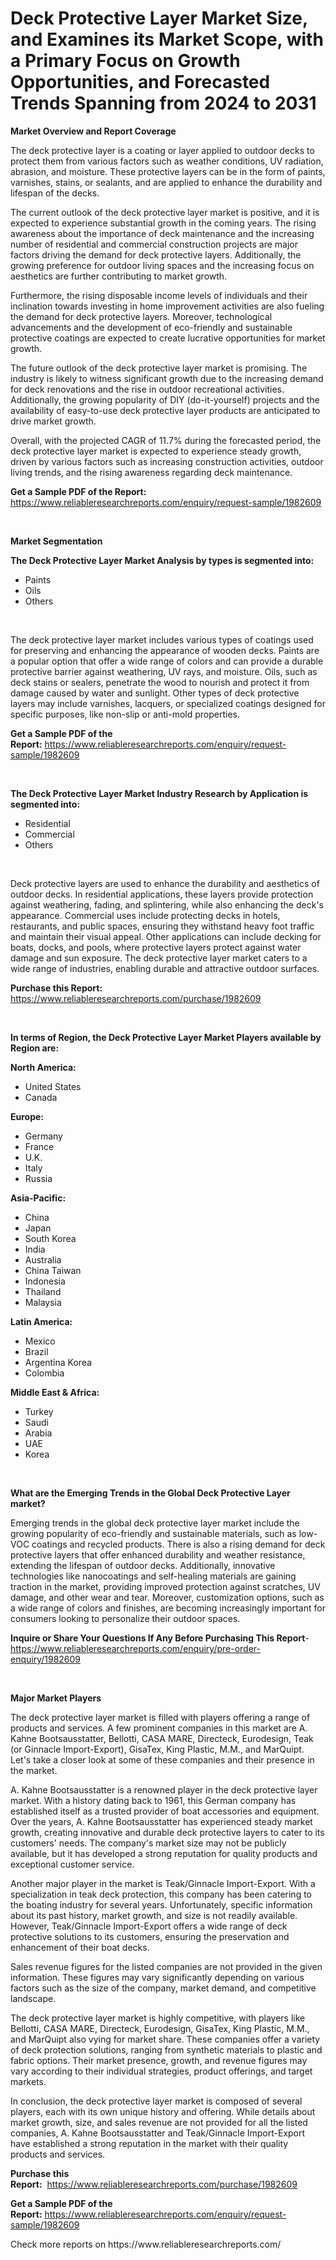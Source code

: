 <p><h1>Deck Protective Layer Market Size, and Examines its Market Scope, with a Primary Focus on Growth Opportunities, and Forecasted Trends Spanning from 2024 to 2031</h1></p><p><strong>Market Overview and Report Coverage</strong></p>
<p><p>The deck protective layer is a coating or layer applied to outdoor decks to protect them from various factors such as weather conditions, UV radiation, abrasion, and moisture. These protective layers can be in the form of paints, varnishes, stains, or sealants, and are applied to enhance the durability and lifespan of the decks.</p><p>The current outlook of the deck protective layer market is positive, and it is expected to experience substantial growth in the coming years. The rising awareness about the importance of deck maintenance and the increasing number of residential and commercial construction projects are major factors driving the demand for deck protective layers. Additionally, the growing preference for outdoor living spaces and the increasing focus on aesthetics are further contributing to market growth.</p><p>Furthermore, the rising disposable income levels of individuals and their inclination towards investing in home improvement activities are also fueling the demand for deck protective layers. Moreover, technological advancements and the development of eco-friendly and sustainable protective coatings are expected to create lucrative opportunities for market growth.</p><p>The future outlook of the deck protective layer market is promising. The industry is likely to witness significant growth due to the increasing demand for deck renovations and the rise in outdoor recreational activities. Additionally, the growing popularity of DIY (do-it-yourself) projects and the availability of easy-to-use deck protective layer products are anticipated to drive market growth.</p><p>Overall, with the projected CAGR of 11.7% during the forecasted period, the deck protective layer market is expected to experience steady growth, driven by various factors such as increasing construction activities, outdoor living trends, and the rising awareness regarding deck maintenance.</p></p>
<p><strong>Get a Sample PDF of the Report:</strong> <a href="https://www.reliableresearchreports.com/enquiry/request-sample/1982609">https://www.reliableresearchreports.com/enquiry/request-sample/1982609</a></p>
<p>&nbsp;</p>
<p><strong>Market Segmentation</strong></p>
<p><strong>The Deck Protective Layer Market Analysis by types is segmented into:</strong></p>
<p><ul><li>Paints</li><li>Oils</li><li>Others</li></ul></p>
<p>&nbsp;</p>
<p><p>The deck protective layer market includes various types of coatings used for preserving and enhancing the appearance of wooden decks. Paints are a popular option that offer a wide range of colors and can provide a durable protective barrier against weathering, UV rays, and moisture. Oils, such as deck stains or sealers, penetrate the wood to nourish and protect it from damage caused by water and sunlight. Other types of deck protective layers may include varnishes, lacquers, or specialized coatings designed for specific purposes, like non-slip or anti-mold properties.</p></p>
<p><strong>Get a Sample PDF of the Report:</strong>&nbsp;<a href="https://www.reliableresearchreports.com/enquiry/request-sample/1982609">https://www.reliableresearchreports.com/enquiry/request-sample/1982609</a></p>
<p>&nbsp;</p>
<p><strong>The Deck Protective Layer Market Industry Research by Application is segmented into:</strong></p>
<p><ul><li>Residential</li><li>Commercial</li><li>Others</li></ul></p>
<p>&nbsp;</p>
<p><p>Deck protective layers are used to enhance the durability and aesthetics of outdoor decks. In residential applications, these layers provide protection against weathering, fading, and splintering, while also enhancing the deck's appearance. Commercial uses include protecting decks in hotels, restaurants, and public spaces, ensuring they withstand heavy foot traffic and maintain their visual appeal. Other applications can include decking for boats, docks, and pools, where protective layers protect against water damage and sun exposure. The deck protective layer market caters to a wide range of industries, enabling durable and attractive outdoor surfaces.</p></p>
<p><strong>Purchase this Report:</strong>&nbsp; <a href="https://www.reliableresearchreports.com/purchase/1982609">https://www.reliableresearchreports.com/purchase/1982609</a></p>
<p>&nbsp;</p>
<p><strong>In terms of Region, the Deck Protective Layer Market Players available by Region are:</strong></p>
<p>
    <p> <strong> North America: </strong>
        <ul>
            <li>United States</li>
            <li>Canada</li>
        </ul>
        </p> 
    <p> <strong> Europe: </strong>
        <ul>
            <li>Germany</li>
            <li>France</li>
            <li>U.K.</li>
            <li>Italy</li>
            <li>Russia</li>
        </ul>
        </p> 
    <p> <strong> Asia-Pacific: </strong>
        <ul>
            <li>China</li>
            <li>Japan</li>
            <li>South Korea</li>
            <li>India</li>
            <li>Australia</li>
            <li>China Taiwan</li>
            <li>Indonesia</li>
            <li>Thailand</li>
            <li>Malaysia</li>
        </ul>
        </p> 
    <p> <strong> Latin America: </strong>
        <ul>
            <li>Mexico</li>
            <li>Brazil</li>
            <li>Argentina Korea</li>
            <li>Colombia</li>
        </ul>
        </p> 
    <p> <strong> Middle East & Africa: </strong>
        <ul>
            <li>Turkey</li>
            <li>Saudi</li>
            <li>Arabia</li>
            <li>UAE</li>
            <li>Korea</li>
        </ul>
    </p>
    </p>
<p>&nbsp;</p>
<p><strong>What are the Emerging Trends in the Global Deck Protective Layer market?</strong></p>
<p><p>Emerging trends in the global deck protective layer market include the growing popularity of eco-friendly and sustainable materials, such as low-VOC coatings and recycled products. There is also a rising demand for deck protective layers that offer enhanced durability and weather resistance, extending the lifespan of outdoor decks. Additionally, innovative technologies like nanocoatings and self-healing materials are gaining traction in the market, providing improved protection against scratches, UV damage, and other wear and tear. Moreover, customization options, such as a wide range of colors and finishes, are becoming increasingly important for consumers looking to personalize their outdoor spaces.</p></p>
<p><strong>Inquire or Share Your Questions If Any Before Purchasing This Report</strong>- <a href="https://www.reliableresearchreports.com/enquiry/pre-order-enquiry/1982609">https://www.reliableresearchreports.com/enquiry/pre-order-enquiry/1982609</a></p>
<p>&nbsp;</p>
<p><strong>Major Market Players</strong></p>
<p><p>The deck protective layer market is filled with players offering a range of products and services. A few prominent companies in this market are A. Kahne Bootsausstatter, Bellotti, CASA MARE, Directeck, Eurodesign, Teak (or Ginnacle Import-Export), GisaTex, King Plastic, M.M., and MarQuipt. Let's take a closer look at some of these companies and their presence in the market.</p><p>A. Kahne Bootsausstatter is a renowned player in the deck protective layer market. With a history dating back to 1961, this German company has established itself as a trusted provider of boat accessories and equipment. Over the years, A. Kahne Bootsausstatter has experienced steady market growth, creating innovative and durable deck protective layers to cater to its customers' needs. The company's market size may not be publicly available, but it has developed a strong reputation for quality products and exceptional customer service.</p><p>Another major player in the market is Teak/Ginnacle Import-Export. With a specialization in teak deck protection, this company has been catering to the boating industry for several years. Unfortunately, specific information about its past history, market growth, and size is not readily available. However, Teak/Ginnacle Import-Export offers a wide range of deck protective solutions to its customers, ensuring the preservation and enhancement of their boat decks.</p><p>Sales revenue figures for the listed companies are not provided in the given information. These figures may vary significantly depending on various factors such as the size of the company, market demand, and competitive landscape.</p><p>The deck protective layer market is highly competitive, with players like Bellotti, CASA MARE, Directeck, Eurodesign, GisaTex, King Plastic, M.M., and MarQuipt also vying for market share. These companies offer a variety of deck protection solutions, ranging from synthetic materials to plastic and fabric options. Their market presence, growth, and revenue figures may vary according to their individual strategies, product offerings, and target markets.</p><p>In conclusion, the deck protective layer market is composed of several players, each with its own unique history and offering. While details about market growth, size, and sales revenue are not provided for all the listed companies, A. Kahne Bootsausstatter and Teak/Ginnacle Import-Export have established a strong reputation in the market with their quality products and services.</p></p>
<p><strong>Purchase this Report:</strong>&nbsp;&nbsp;<a href="https://www.reliableresearchreports.com/purchase/1982609">https://www.reliableresearchreports.com/purchase/1982609</a></p>
<p></p>
<p><strong>Get a Sample PDF of the Report:</strong>&nbsp;<a href="https://www.reliableresearchreports.com/enquiry/request-sample/1982609">https://www.reliableresearchreports.com/enquiry/request-sample/1982609</a></p>
<p>Check more reports on https://www.reliableresearchreports.com/</p>